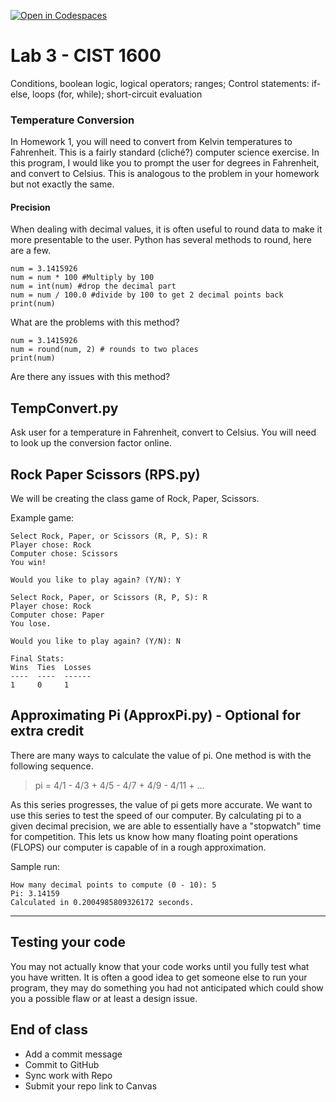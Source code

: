 [![Open in Codespaces](https://classroom.github.com/assets/launch-codespace-2972f46106e565e64193e422d61a12cf1da4916b45550586e14ef0a7c637dd04.svg)](https://classroom.github.com/open-in-codespaces?assignment_repo_id=18044389)
# Lab 3 - CIST 1600
Conditions, boolean logic, logical operators; ranges;
Control statements: if-else, loops (for, while); short-circuit evaluation

### Temperature Conversion
In Homework 1, you will need to convert from Kelvin temperatures to Fahrenheit. This is a fairly standard (cliché?) computer science exercise. In this program, I would like you to prompt the user for degrees in Fahrenheit, and convert to Celsius. This is analogous to the problem in your homework but not exactly the same.

#### Precision
When dealing with decimal values, it is often useful to round data to make it more presentable to the user. Python has several methods to round, here are a few.

```
num = 3.1415926
num = num * 100 #Multiply by 100
num = int(num) #drop the decimal part
num = num / 100.0 #divide by 100 to get 2 decimal points back
print(num)
```
What are the problems with this method?
```
num = 3.1415926
num = round(num, 2) # rounds to two places
print(num)
```
Are there any issues with this method?

## TempConvert.py
Ask user for a temperature in Fahrenheit, convert to Celsius.
You will need to look up the conversion factor online.

## Rock Paper Scissors (RPS.py)
We will be creating the class game of Rock, Paper, Scissors.

Example game:
```
Select Rock, Paper, or Scissors (R, P, S): R
Player chose: Rock
Computer chose: Scissors
You win!

Would you like to play again? (Y/N): Y

Select Rock, Paper, or Scissors (R, P, S): R
Player chose: Rock
Computer chose: Paper
You lose.

Would you like to play again? (Y/N): N

Final Stats:
Wins  Ties  Losses
----  ----  ------
1     0     1
```

## Approximating Pi (ApproxPi.py) - Optional for extra credit
There are many ways to calculate the value of pi. One method is with the following sequence.
> pi = 4/1 - 4/3 + 4/5 - 4/7 + 4/9 - 4/11 + ...  

As this series progresses, the value of pi gets more accurate. We want to use this series to test the speed of our computer. By calculating pi to a given decimal precision, we are able to essentially have a "stopwatch" time for competition. This lets us know how many floating point operations (FLOPS) our computer is capable of in a rough approximation.

Sample run:
```
How many decimal points to compute (0 - 10): 5
Pi: 3.14159
Calculated in 0.2004985809326172 seconds.
```

---
## Testing your code
You may not actually know that your code works until you fully test what you have written. It is often a good idea to get someone else to run your program, they may do something you had not anticipated which could show you a possible flaw or at least a design issue.

## End of class
- Add a commit message
- Commit to GitHub
- Sync work with Repo
- Submit your repo link to Canvas
